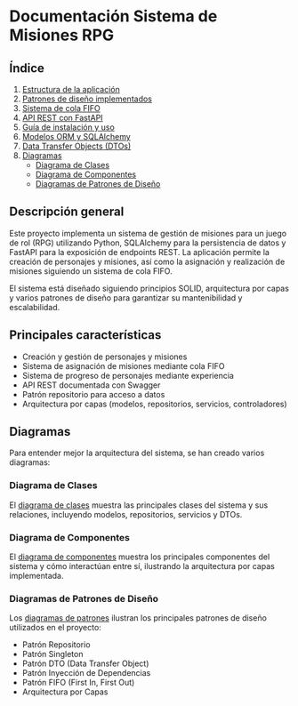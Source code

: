 # Documentación Sistema de Misiones RPG

## Índice

1. [Estructura de la aplicación](./estructura.md)
2. [Patrones de diseño implementados](./patrones-diseno.md)
3. [Sistema de cola FIFO](./tda-cola.md)
4. [API REST con FastAPI](./api-endpoints.md)
5. [Guía de instalación y uso](./instalacion.md)
6. [Modelos ORM y SQLAlchemy](./orm-models.md)
7. [Data Transfer Objects (DTOs)](./data-transfer-objects.md)
8. [Diagramas](#diagramas)
   - [Diagrama de Clases](./diagramas-clase.md)
   - [Diagrama de Componentes](./diagramas-componentes.md)
   - [Diagramas de Patrones de Diseño](./diagramas-patrones.md)

## Descripción general

Este proyecto implementa un sistema de gestión de misiones para un juego de rol (RPG) utilizando Python, SQLAlchemy para la persistencia de datos y FastAPI para la exposición de endpoints REST. La aplicación permite la creación de personajes y misiones, así como la asignación y realización de misiones siguiendo un sistema de cola FIFO.

El sistema está diseñado siguiendo principios SOLID, arquitectura por capas y varios patrones de diseño para garantizar su mantenibilidad y escalabilidad.

## Principales características

- Creación y gestión de personajes y misiones
- Sistema de asignación de misiones mediante cola FIFO
- Sistema de progreso de personajes mediante experiencia
- API REST documentada con Swagger
- Patrón repositorio para acceso a datos
- Arquitectura por capas (modelos, repositorios, servicios, controladores)

## Diagramas

Para entender mejor la arquitectura del sistema, se han creado varios diagramas:

### Diagrama de Clases
El [diagrama de clases](./diagramas-clase.md) muestra las principales clases del sistema y sus relaciones, incluyendo modelos, repositorios, servicios y DTOs.

### Diagrama de Componentes
El [diagrama de componentes](./diagramas-componentes.md) muestra los principales componentes del sistema y cómo interactúan entre sí, ilustrando la arquitectura por capas implementada.

### Diagramas de Patrones de Diseño
Los [diagramas de patrones](./diagramas-patrones.md) ilustran los principales patrones de diseño utilizados en el proyecto:
- Patrón Repositorio
- Patrón Singleton
- Patrón DTO (Data Transfer Object)
- Patrón Inyección de Dependencias
- Patrón FIFO (First In, First Out)
- Arquitectura por Capas
